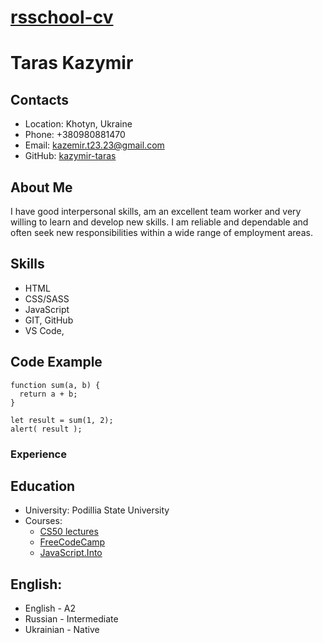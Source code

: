 # [rsschool-cv]()

# Taras Kazymir

## Contacts

+ Location: Khotyn, Ukraine
+ Phone: +380980881470
+ Email: kazemir.t23.23@gmail.com
+ GitHub: [kazymir-taras](https://github.com/kazymirT)

## About Me

I have good interpersonal skills, am an excellent team worker and very willing to learn and develop new skills.
I am reliable and dependable and often seek new responsibilities within a wide range of employment areas.

## Skills

+ HTML
+ CSS/SASS
+ JavaScript
+ GIT, GitHub
+ VS Code, 

## Code Example

```
function sum(a, b) {
  return a + b;
}

let result = sum(1, 2);
alert( result );
```

### Experience

## Education

+ University: Podillia State University
+ Courses:
    + [CS50 lectures](https://www.youtube.com/channel/UCcabW7890RKJzL968QWEykA)
    + [FreeCodeCamp](https://www.freecodecamp.org/)
    + [JavaScript.Into](https://uk.javascript.info/)


## English:

+ English - A2
+ Russian - Intermediate
+ Ukrainian - Native

